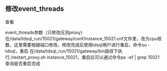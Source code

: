 ## 修改event_threads

查看







event_threads参数（只修改压测proxy）在/data/tdsql_run/15021/gateway/conf/instance_15021.cnf文件里，改为cpu核数，这里需要根据端口修改，修改完成后使用tdsql用户进行重启，命令su - tdsql，重启 在/data/tdsql_run/15021/gateway/bin路径下执行./restart_proxy.sh instance_15021，重启后可以通过命令ps -ef | grep 15021查询是否重启完成


